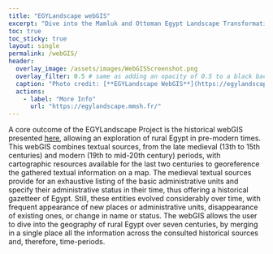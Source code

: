 ```yaml
---
title: "EGYLandscape webGIS"
excerpt: "Dive into the Mamluk and Ottoman Egypt Landscape Transformations"
toc: true
toc_sticky: true
layout: single
permalink: /webGIS/
header:
  overlay_image: /assets/images/WebGISScreenshot.png
  overlay_filter: 0.5 # same as adding an opacity of 0.5 to a black background
  caption: "Photo credit: [**EGYLandscape WebGIS**](https://egylandscape.mmsh.fr/))"
  actions:
    - label: "More Info"
      url: "https://egylandscape.mmsh.fr/"
---
```


A core outcome of the EGYLandscape Project is the historical webGIS presented [here](https://egylandscape.mmsh.fr/), allowing an exploration of rural Egypt in pre-modern times. This webGIS combines textual sources, from the late medieval (13th to 15th centuries) and modern (19th to mid-20th century) periods, with cartographic resources available for the last two centuries to georeference the gathered textual information on a map. The medieval textual sources provide for an exhaustive listing of the basic administrative units and specify their administrative status in their time, thus offering a historical gazetteer of Egypt. Still, these entities evolved considerably over time, with frequent appearance of new places or administrative units, disappearance of existing ones, or change in name or status. The webGIS allows the user to dive into the geography of rural Egypt over seven centuries, by merging in a single place all the information across the consulted historical sources and, therefore, time-periods.
